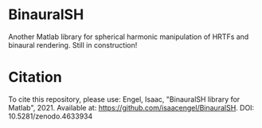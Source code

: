 # BinauralSH
Another Matlab library for spherical harmonic manipulation of HRTFs and binaural rendering.
Still in construction!

# Citation
To cite this repository, please use:
Engel, Isaac, "BinauralSH library for Matlab", 2021. Available at: https://github.com/isaacengel/BinauralSH.
DOI: 10.5281/zenodo.4633934
